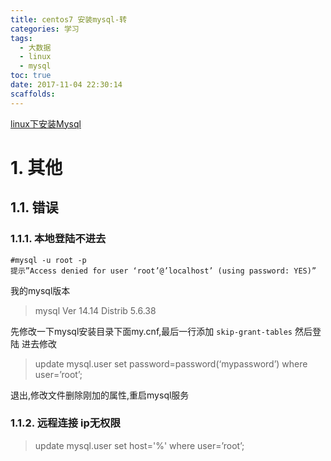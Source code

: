 ```yaml
---
title: centos7 安装mysql-转
categories: 学习
tags:
  - 大数据
  - linux
  - mysql
toc: true
date: 2017-11-04 22:30:14
scaffolds:
---
```

[linux下安装Mysql](http://www.cnblogs.com/xxoome/p/5864912.html)


# 1. 其他
## 1.1. 错误
### 1.1.1. 本地登陆不进去
```
#mysql -u root -p 
提示”Access denied for user ‘root’@’localhost’ (using password: YES)”
```
我的mysql版本 
> mysql  Ver 14.14 Distrib 5.6.38

先修改一下mysql安装目录下面my.cnf,最后一行添加 `skip-grant-tables`
然后登陆 进去修改
> update mysql.user set password=password(‘mypassword’) where user=’root’; 

退出,修改文件删除刚加的属性,重启mysql服务

### 1.1.2. 远程连接 ip无权限
> update mysql.user set host='%' where user=’root’;